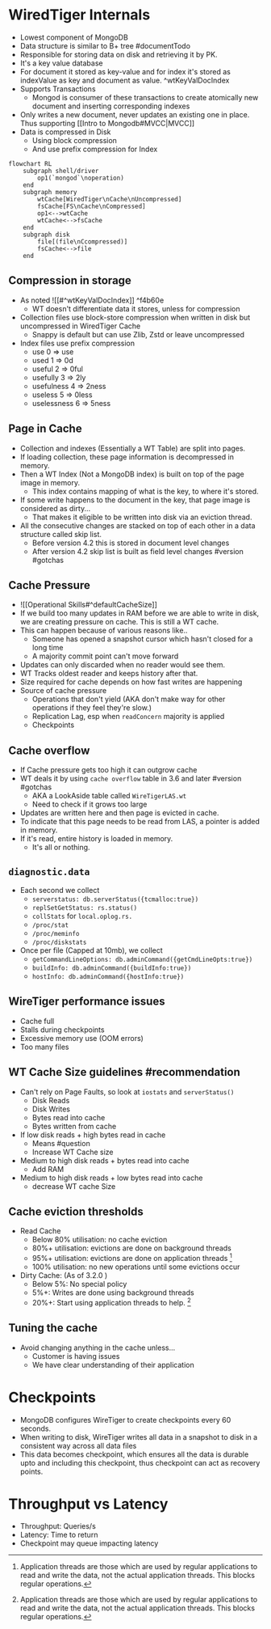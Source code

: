 # WiredTiger Internals
- Lowest component of MongoDB
- Data structure is similar to B+ tree #documentTodo 
- Responsible for storing data on disk and retrieving it by PK.
- It's a key value database
- For document it stored as key-value and for index it's stored as indexValue as key and document as value. ^wtKeyValDocIndex
- Supports Transactions
	- Mongod is consumer of these transactions to create atomically new document and inserting corresponding indexes
- Only writes a new document, never updates an existing one in place. Thus supporting [[Intro to Mongodb#MVCC|MVCC]]
- Data is compressed in Disk
	- Using block compression
	- And use prefix compression for Index
```mermaid
flowchart RL
	subgraph shell/driver
		op1(`mongod`\noperation)
	end
	subgraph memory
		wtCache[WiredTiger\nCache\nUncompressed]
		fsCache[FS\nCache\nCompressed]
		op1<-->wtCache
		wtCache<-->fsCache
	end
	subgraph disk
		file[(file\nCcompressed)]
		fsCache<-->file
	end

```

## Compression in storage

- As noted ![[#^wtKeyValDocIndex]] ^f4b60e
	- WT doesn't differentiate data it stores, unless for compression
- Collection files use block-store compression when written in disk but uncompressed in WiredTiger Cache
	- Snappy is default but can use Zlib, Zstd or leave uncompressed
- Index files use prefix compression
	- use         0 => use
	- used        1 => 0d
	- useful      2 => 0ful
	- usefully    3 => 2ly
	- usefulness  4 => 2ness
	- useless     5 => 0less
	- uselessness 6 => 5ness

## Page in Cache

- Collection and indexes (Essentially a WT Table) are split into pages.
- If loading collection, these page information is decompressed in memory.
- Then a WT Index (Not a MongoDB index) is built on top of the page image in memory.
	- This index contains mapping of what is the key, to where it's stored.
- If some write happens to the document in the key, that page image is considered as dirty... 
	- That makes it eligible to be written into disk via an eviction thread.
- All the consecutive changes are stacked on top of each other in a data structure called skip list.
	- Before version 4.2 this is stored in document level changes
	- After version 4.2 skip list is built as field level changes #version #gotchas 

## Cache Pressure
- ![[Operational Skills#^defaultCacheSize]]
- If we build too many updates in RAM before we are able to write in disk, we are creating pressure on cache. This is still a WT cache.
- This can happen because of various reasons like..
	- Someone has opened a snapshot cursor which hasn't closed for a long time
	- A majority commit point can't move forward
- Updates can only discarded when no reader would see them.
- WT Tracks oldest reader and keeps history after that.
- Size required for cache depends on how fast writes are happening
- Source of cache pressure
	- Operations that don't yield (AKA don't make way for other operations if they feel they're slow.)
	- Replication Lag, esp when `readConcern` majority is applied
	- Checkpoints

## Cache overflow
- If Cache pressure gets too high it can outgrow cache
- WT deals it by using `cache overflow` table in 3.6 and later #version #gotchas 
	- AKA a LookAside table called `WireTigerLAS.wt` 
	- Need to check if it grows too large
- Updates are written here and then page is evicted in cache.
- To indicate that this page needs to be read from LAS, a pointer is added in memory.
- If it's read, entire history is loaded in memory.
	- It's all or nothing.

## `diagnostic.data`
- Each second we collect
	- `serverstatus: db.serverStatus({tcmalloc:true})` 
	- `replSetGetStatus: rs.status()`
	- `collStats` for `local.oplog.rs.`
	- `/proc/stat`
	- `/proc/meminfo`
	- `/proc/diskstats`
- Once per file (Capped at 10mb), we collect
	- `getCommandLineOptions: db.adminCommand({getCmdLineOpts:true})`
	- `buildInfo: db.adminCommand({buildInfo:true})`
	- `hostInfo: db.adminCommand({hostInfo:true})`

## WireTiger performance issues
- Cache full
- Stalls during checkpoints
- Excessive memory use (OOM errors)
- Too many files

## WT Cache Size guidelines #recommendation 

- Can't rely on Page Faults, so look at `iostats` and `serverStatus()`
	- Disk Reads
	- Disk Writes
	- Bytes read into cache
	- Bytes written from cache
- If low disk reads + high bytes read in cache
	- Means #question
	- Increase WT Cache size
- Medium to high disk reads + bytes read into cache
	- Add RAM
- Medium to high disk reads + low bytes read into cache
	- decrease WT cache Size

## Cache eviction thresholds

- Read Cache
	- Below 80% utilisation: no cache eviction
	- 80%+ utilisation: evictions are done on background threads
	- 95%+ utilisation: evictions are done on application threads [^1]
	- 100% utilisation: no new operations until some evictions occur
- Dirty Cache: (As of 3.2.0 )
	- Below 5%: No special policy
	- 5%+: Writes are done using background threads
	- 20%+: Start using application threads to help. [^1]

[^1]: Application threads are those which are used by regular applications to read and write the data, not the actual application threads. This blocks regular operations.


## Tuning the cache

- Avoid changing anything in the cache unless...
	- Customer is having issues
	- We have clear understanding of their application


# Checkpoints
- MongoDB configures WireTiger to create checkpoints every 60 seconds.
- When writing to disk, WireTiger writes all data in a snapshot to disk in a consistent way across all data files
- This data becomes checkpoint, which ensures all the data is durable upto and including this checkpoint, thus checkpoint can act as recovery points.


# Throughput vs Latency

- Throughput: Queries/s
- Latency: Time to return
- Checkpoint may queue impacting latency




